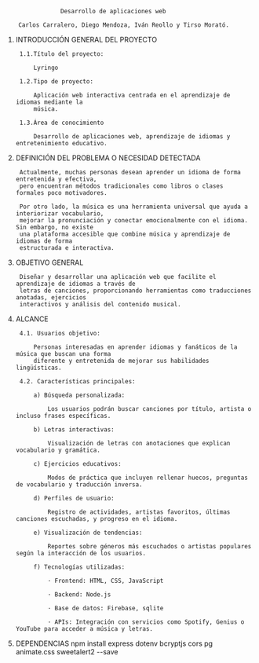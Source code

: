                     Desarrollo de aplicaciones web

        Carlos Carralero, Diego Mendoza, Iván Reollo y Tirso Morató.

1. INTRODUCCIÓN GENERAL DEL PROYECTO

        1.1.Título del proyecto:

            Lyringo

        1.2.Tipo de proyecto:

            Aplicación web interactiva centrada en el aprendizaje de idiomas mediante la
            música.

        1.3.Área de conocimiento

            Desarrollo de aplicaciones web, aprendizaje de idiomas y entretenimiento educativo.

2. DEFINICIÓN DEL PROBLEMA O NECESIDAD DETECTADA

        Actualmente, muchas personas desean aprender un idioma de forma entretenida y efectiva,
        pero encuentran métodos tradicionales como libros o clases formales poco motivadores.

        Por otro lado, la música es una herramienta universal que ayuda a interiorizar vocabulario,
        mejorar la pronunciación y conectar emocionalmente con el idioma. Sin embargo, no existe
        una plataforma accesible que combine música y aprendizaje de idiomas de forma
        estructurada e interactiva.

3. OBJETIVO GENERAL

        Diseñar y desarrollar una aplicación web que facilite el aprendizaje de idiomas a través de
        letras de canciones, proporcionando herramientas como traducciones anotadas, ejercicios
        interactivos y análisis del contenido musical.

4. ALCANCE

        4.1. Usuarios objetivo:
        
            Personas interesadas en aprender idiomas y fanáticos de la música que buscan una forma
            diferente y entretenida de mejorar sus habilidades lingüísticas.

        4.2. Características principales:

            a) Búsqueda personalizada:

                Los usuarios podrán buscar canciones por título, artista o incluso frases específicas.

            b) Letras interactivas:

                Visualización de letras con anotaciones que explican vocabulario y gramática.

            c) Ejercicios educativos:

                Modos de práctica que incluyen rellenar huecos, preguntas de vocabulario y traducción inversa.

            d) Perfiles de usuario:

                Registro de actividades, artistas favoritos, últimas canciones escuchadas, y progreso en el idioma.

            e) Visualización de tendencias:

                Reportes sobre géneros más escuchados o artistas populares según la interacción de los usuarios.

            f) Tecnologías utilizadas:

                · Frontend: HTML, CSS, JavaScript

                · Backend: Node.js

                · Base de datos: Firebase, sqlite

                · APIs: Integración con servicios como Spotify, Genius o YouTube para acceder a música y letras.

3. DEPENDENCIAS
     npm install express dotenv bcryptjs cors pg animate.css sweetalert2 --save
